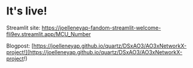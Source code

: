 # It's live!

Streamlit site: https://joelleneyap-fandom-streamlit-welcome-fli9ev.streamlit.app/MCU_Number

Blogpost: [https://joelleneyap.github.io/quartz/DSxAO3/AO3xNetworkX-project!](https://joelleneyap.github.io/quartz/DSxAO3/AO3xNetworkX-project!)
